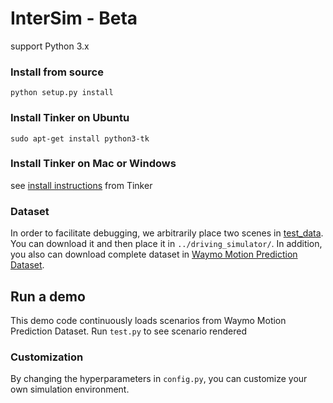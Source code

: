 # InterSim - Beta

support Python 3.x

### Install from source
```
python setup.py install
```

### Install Tinker on Ubuntu
```
sudo apt-get install python3-tk
```

### Install Tinker on Mac or Windows
see [install instructions](https://tkdocs.com/tutorial/install.html) from Tinker

### Dataset
In order to  facilitate debugging, we arbitrarily place two scenes in [test_data](https://www.jianguoyun.com/p/DSMlGMkQrs6xCRiMzuwD). You can download it and then place it in `../driving_simulator/`.
In addition, you also can download complete dataset in [Waymo Motion Prediction Dataset](https://waymo.com/open/download/).


## Run a demo
This demo code continuously loads scenarios from Waymo Motion Prediction Dataset.
Run `test.py` to see scenario rendered

### Customization
By changing the hyperparameters in `config.py`, you can customize your own simulation environment.

